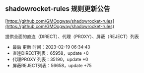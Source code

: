 ## shadowrocket-rules 规则更新公告

[https://github.com/GMOogway/shadowrocket-rules](https://github.com/GMOogway/shadowrocket-rules)

提供全面的直连（DIRECT）、代理（PROXY）、屏蔽（REJECT）列表
- 最后 更新 时间：2023-02-19 06:34:43
- 直连DIRECT列表：65958，update +0
- 代理PROXY 列表：35190，update +0
- 屏蔽REJECT列表：56658，update +75